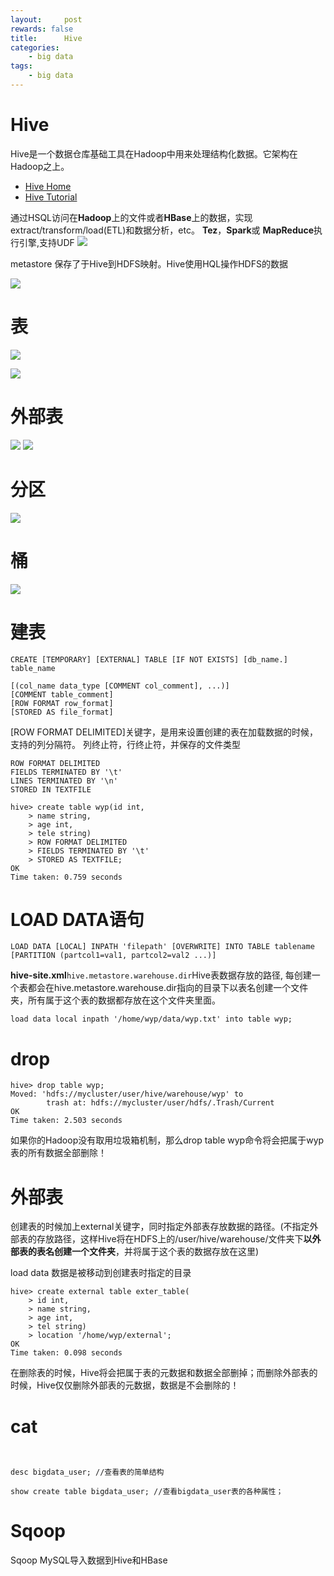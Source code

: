 ```yaml
---
layout:     post
rewards: false
title:      Hive
categories:
    - big data
tags:
    - big data
---
```


# Hive

Hive是一个数据仓库基础工具在Hadoop中用来处理结构化数据。它架构在Hadoop之上。

- [Hive Home](https://cwiki.apache.org/confluence/display/Hive/Home#Home-UserDocumentation)
- [Hive Tutorial](https://cwiki.apache.org/confluence/display/Hive/Tutorial#Tutorial-HiveTutorial)

通过HSQL访问在**Hadoop**上的文件或者**HBase**上的数据，实现extract/transform/load(ETL)和数据分析，etc。
**Tez**，**Spark**或 **MapReduce**执行引擎,支持UDF
![](https://tva1.sinaimg.cn/large/006tKfTcgy1g0gqiv06sdj30go096glu.jpg)

metastore 保存了于Hive到HDFS映射。Hive使用HQL操作HDFS的数据

![](https://tva3.sinaimg.cn/large/006tKfTcgy1g1e6ekejvqj31fa05amye.jpg)

# 表
![](https://tva4.sinaimg.cn/large/006tKfTcgy1g1e6giyx1aj31ha0rqqi9.jpg)

![](https://tva4.sinaimg.cn/large/006tKfTcgy1g1e78o37g7j31eu0ku47s.jpg)

# 外部表
![](https://tva4.sinaimg.cn/large/006tKfTcgy1g1e6j7o55rj31ga0m8158.jpg)
![](https://tva2.sinaimg.cn/large/006tKfTcgy1g1e6juefpcj31gc08cgq3.jpg)

# 分区
![](https://tva1.sinaimg.cn/large/006tKfTcgy1g1e6ml4udhj31hm0qotlq.jpg)

# 桶
![](https://tva4.sinaimg.cn/large/006tKfTcly1g1e702rzrqj31gk0i4thd.jpg)



# 建表

```
CREATE [TEMPORARY] [EXTERNAL] TABLE [IF NOT EXISTS] [db_name.] table_name

[(col_name data_type [COMMENT col_comment], ...)]
[COMMENT table_comment]
[ROW FORMAT row_format]
[STORED AS file_format]
```
[ROW FORMAT DELIMITED]关键字，是用来设置创建的表在加载数据的时候，支持的列分隔符。
列终止符，行终止符，并保存的文件类型
```
ROW FORMAT DELIMITED
FIELDS TERMINATED BY '\t'
LINES TERMINATED BY '\n'
STORED IN TEXTFILE
```

```
hive> create table wyp(id int,
    > name string,
    > age int,
    > tele string)
    > ROW FORMAT DELIMITED
    > FIELDS TERMINATED BY '\t'
    > STORED AS TEXTFILE;
OK
Time taken: 0.759 seconds
```


# LOAD DATA语句
```
LOAD DATA [LOCAL] INPATH 'filepath' [OVERWRITE] INTO TABLE tablename 
[PARTITION (partcol1=val1, partcol2=val2 ...)]
```

**hive-site.xml**`hive.metastore.warehouse.dir`Hive表数据存放的路径,
每创建一个表都会在hive.metastore.warehouse.dir指向的目录下以表名创建一个文件夹，所有属于这个表的数据都存放在这个文件夹里面。

```
load data local inpath '/home/wyp/data/wyp.txt' into table wyp;
```
# drop
```
hive> drop table wyp;
Moved: 'hdfs://mycluster/user/hive/warehouse/wyp' to 
        trash at: hdfs://mycluster/user/hdfs/.Trash/Current
OK
Time taken: 2.503 seconds
```
如果你的Hadoop没有取用垃圾箱机制，那么drop table wyp命令将会把属于wyp表的所有数据全部删除！



# 外部表
创建表的时候加上external关键字，同时指定外部表存放数据的路径。(不指定外部表的存放路径，这样Hive将在HDFS上的/user/hive/warehouse/文件夹下**以外部表的表名创建一个文件夹**，并将属于这个表的数据存放在这里)

load data 数据是被移动到创建表时指定的目录

```
hive> create external table exter_table(
    > id int,
    > name string,
    > age int,
    > tel string)
    > location '/home/wyp/external';
OK
Time taken: 0.098 seconds
```

在删除表的时候，Hive将会把属于表的元数据和数据全部删掉；而删除外部表的时候，Hive仅仅删除外部表的元数据，数据是不会删除的！

# cat 
```


desc bigdata_user; //查看表的简单结构

show create table bigdata_user; //查看bigdata_user表的各种属性；
```
# Sqoop

Sqoop MySQL导入数据到Hive和HBase

